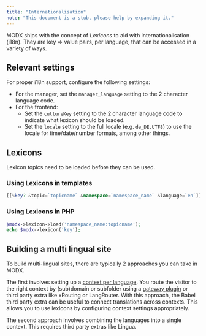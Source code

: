 ```yaml
---
title: "Internationalisation"
note: "This document is a stub, please help by expanding it."
---
```


MODX ships with the concept of _Lexicons_ to aid with internationalisation (i18n). They are key => value pairs, per language, that can be accessed in a variety of ways.


## Relevant settings

For proper i18n support, configure the following settings:

- For the manager, set the `manager_language` setting to the 2 character language code.
- For the frontend:
    - Set the `cultureKey` setting to the 2 character language code to indicate what lexicon should be loaded.
    - Set the `locale` setting to the full locale (e.g. `de_DE.UTF8`) to use the locale for time/date/number formats, among other things.
     

## Lexicons

Lexicon topics need to be loaded before they can be used.

### Using Lexicons in templates

``` php
[[%key? &topic=`topicname` &namespace=`namespace_name` &language=`en`]]
```

### Using Lexicons in PHP

``` php
$modx->lexicon->load('namespace_name:topicname');
echo $modx->lexicon('key');
```

## Building a multi lingual site

To  build multi-lingual sites, there are typically 2 approaches you can take in MODX. 

The first involves setting up a [context per language](../contexts). You route the visitor to the right context by (sub)domain or subfolder using a [gateway plugin](../contexts/gateway-plugin) or third party extra like xRouting or LangRouter. With this approach, the Babel third party extra can be useful to connect translations across contexts. This allows you to use lexicons by configuring context settings appropriately. 

The second approach involves combining the languages into a single context. This requires third party extras like Lingua. 
